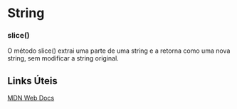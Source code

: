 # String
### slice()
O método slice() extrai uma parte de uma string e a retorna como uma nova string, sem modificar a string original.

## Links Úteis
[MDN Web Docs](https://developer.mozilla.org/pt-BR/docs/Web/JavaScript/Reference/Global_Objects/String/slice)